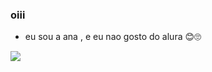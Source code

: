 ### oiii
* eu sou a ana , e eu nao gosto do alura 😊🙄


<a href="https://instagram.com/pv_all" target="_blank"><img src="https://img.shields.io/badge/-Instagram-%23E4405F?style=for-the-badge&logo=instagram&logoColor=white" target="_blank"></a>



  

